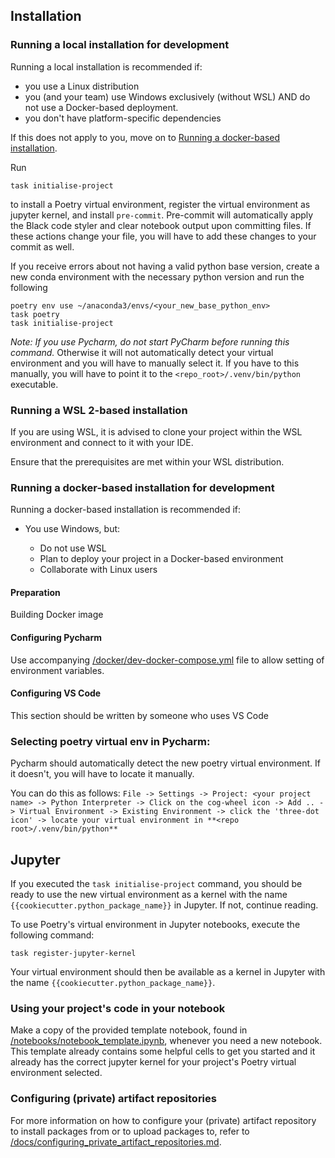 ## Installation

### Running a local installation for development

Running a local installation is recommended if:

- you use a Linux distribution
- you (and your team) use Windows exclusively (without WSL) AND do not use a Docker-based deployment.
- you don't have platform-specific dependencies

If this does not apply to you, move on to [Running a docker-based installation](#running-a-docker-based-installation-for-development).

Run 
```shell
task initialise-project
```
to install a Poetry virtual environment, register the virtual environment as jupyter kernel, and install `pre-commit`. Pre-commit will automatically apply the Black code styler and clear notebook output upon committing files. If these actions change your file, you will have to add these changes to your commit as well.

If you receive errors about not having a valid python base version, create a new conda environment with the necessary python version and run the following
```shell
poetry env use ~/anaconda3/envs/<your_new_base_python_env>
task poetry
task initialise-project
```

*Note: If you use Pycharm, do not start PyCharm before running this command.* Otherwise it will not automatically detect your virtual environment and you will have to manually select it. If you have to this manually, you will have to point it to the `<repo_root>/.venv/bin/python` executable.



### Running a WSL 2-based installation

If you are using WSL, it is advised to clone your project within the WSL environment and connect to it with your IDE. 

Ensure that the prerequisites are met within your WSL distribution.



### Running a docker-based installation for development

Running a docker-based installation is recommended if:

- You use Windows, but:

	- Do not use WSL
	- Plan to deploy your project in a Docker-based environment
	- Collaborate with Linux users

#### Preparation

Building Docker image

#### Configuring Pycharm 

Use accompanying [/docker/dev-docker-compose.yml](/docker/dev-docker-compose.yml) file to allow setting of environment variables.

#### Configuring VS Code

This section should be written by someone who uses VS Code



### Selecting poetry virtual env in Pycharm:
Pycharm should automatically detect the new poetry virtual environment. If it doesn't, you will have to locate it manually. 

You can do this as follows: `File -> Settings -> Project: <your project name> -> Python Interpreter -> Click on the cog-wheel icon -> Add .. -> Virtual Environment -> Existing Environment -> click the 'three-dot icon' -> locate your virtual environment in **<repo root>/.venv/bin/python**`

## Jupyter

If you executed the `task initialise-project` command, you should be ready to use the new virtual environment as a kernel with the name `{{cookiecutter.python_package_name}}` in Jupyter. If not, continue reading.

To use Poetry's virtual environment in Jupyter notebooks, execute the following command:
```shell
task register-jupyter-kernel
```

Your virtual environment should then be available as a kernel in Jupyter with the name `{{cookiecutter.python_package_name}}`.


### Using your project's code in your notebook

Make a copy of the provided template notebook, found in [/notebooks/notebook_template.ipynb](/notebooks/notebook_template.ipynb), whenever you need a new notebook. This template already contains some helpful cells to get you started and it already has the correct jupyter kernel for your project's Poetry virtual environment selected.

### Configuring (private) artifact repositories

For more information on how to configure your (private) artifact repository to install packages from or to upload packages to, refer to [/docs/configuring_private_artifact_repositories.md](/docs/configuring_private_artifact_repositories.md).
